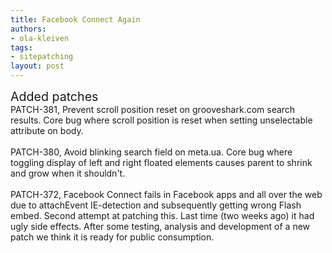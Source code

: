 ```yaml
---
title: Facebook Connect Again
authors:
- ola-kleiven
tags:
- sitepatching
layout: post
---
```

<span style="font-size: 140%">Added patches</span><br/>PATCH-381, Prevent scroll position reset on grooveshark.com search results. Core bug where scroll position is reset when setting unselectable attribute on body.<br/><br/>PATCH-380, Avoid blinking search field on meta.ua. Core bug where toggling display of left and right floated elements causes parent to shrink and grow when it shouldn&#39;t.<br/><br/>PATCH-372, Facebook Connect fails in Facebook apps and all over the web due to attachEvent IE-detection and subsequently getting wrong Flash embed. Second attempt at patching this. Last time (two weeks ago) it had ugly side effects. After some testing, analysis and development of a new patch we think it is ready for public consumption.
